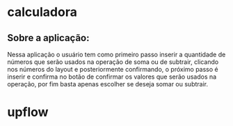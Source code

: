 # calculadora

## Sobre a aplicação:

Nessa aplicação o usuário tem como primeiro passo inserir a quantidade de números que serão usados na operação de soma ou de subtrair, clicando nos números do layout e posteriormente confirmando, o próximo passo é inserir e confirma no botão de confirmar os valores que serão usados na operação, por fim basta apenas escolher se deseja somar ou subtrair.
# upflow
